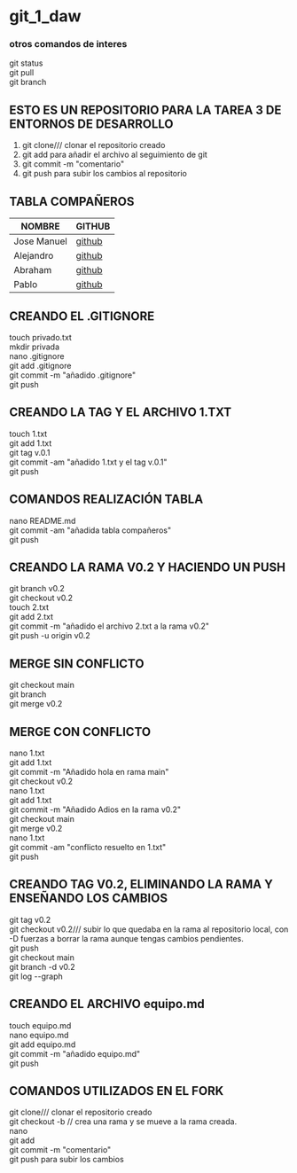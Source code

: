 # git_1_daw

### otros comandos de interes

git status<br>
git pull<br>
git branch

## ESTO ES UN REPOSITORIO PARA LA TAREA 3 DE ENTORNOS DE DESARROLLO

1) git clone/// clonar el repositorio creado
2) git add para añadir el archivo al seguimiento de git
3) git commit -m "comentario"
4) git push para subir los cambios al repositorio

## TABLA COMPAÑEROS

| NOMBRE | GITHUB |
|--------|--------|
|Jose Manuel|[github](https://github.com/jbenalb)|
|Alejandro|[github](https://github.com/asecval543)|
|Abraham|[github](https://github.com/arodmor789)|
|Pablo|[github](https://github.com/pamadob)|

## CREANDO EL .GITIGNORE

touch privado.txt<br>
mkdir privada<br>
nano .gitignore<br>
git add .gitignore<br>
git commit -m "añadido .gitignore"<br>
git push

## CREANDO LA TAG Y EL ARCHIVO 1.TXT

 touch 1.txt<br>
 git add 1.txt<br>
 git tag v.0.1<br>
 git commit -am "añadido 1.txt y el tag v.0.1"<br>
 git push 

## COMANDOS REALIZACIÓN TABLA

nano README.md<br>
git commit -am "añadida tabla compañeros"<br>
git push

## CREANDO LA RAMA V0.2 Y HACIENDO UN PUSH

  git branch v0.2<br>
  git checkout v0.2<br>
  touch 2.txt<br>
  git add 2.txt<br>
  git commit -m "añadido el archivo 2.txt a la rama v0.2"<br>
  git push -u origin v0.2

## MERGE SIN CONFLICTO

 git checkout main<br>
 git branch<br>
 git merge v0.2

## MERGE CON CONFLICTO

 nano 1.txt<br>
  git add 1.txt<br>
  git commit -m "Añadido hola en rama main"<br>
  git checkout v0.2<br>
  nano 1.txt<br>
  git add 1.txt<br>
  git commit -m "Añadido Adios en la rama v0.2"<br>
  git checkout main<br>
  git merge v0.2<br>
  nano 1.txt<br>
  git commit -am "conflicto resuelto en 1.txt"<br>
  git push

## CREANDO TAG V0.2, ELIMINANDO LA RAMA Y ENSEÑANDO LOS CAMBIOS

   git tag v0.2<br>
   git checkout v0.2/// subir lo que quedaba en la rama al repositorio local, con -D fuerzas a borrar la rama aunque tengas cambios pendientes.<br>
   git push<br>
   git checkout main<br>
   git branch -d v0.2<br>
   git log --graph

## CREANDO EL ARCHIVO equipo.md

  touch equipo.md<br>
  nano equipo.md<br>
  git add equipo.md<br>
  git commit -m "añadido equipo.md"<br>
  git push

## COMANDOS UTILIZADOS EN EL FORK

git clone/// clonar el repositorio creado<br>
git checkout -b <nombre de la rama> // crea una rama y se mueve a la rama creada.<br>
nano <nombre del archivo><br>
git add <archivo><br>
git commit -m "comentario"<br>
git push para subir los cambios







